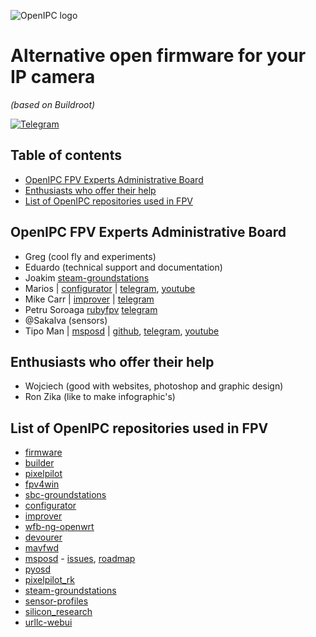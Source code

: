 ![OpenIPC logo][logo]

# Alternative open firmware for your IP camera
_(based on Buildroot)_

[![Telegram](https://openipc.org/images/telegram_button.svg)][telegram]

## Table of contents

- [OpenIPC FPV Experts Administrative Board](#openipc-fpv-experts-administrative-board)
- [Enthusiasts who offer their help](#enthusiasts-who-offer-their-help)
- [List of OpenIPC repositories used in FPV](#list-of-openipc-repositories-used-in-fpv)


## OpenIPC FPV Experts Administrative Board

- Greg (cool fly and experiments)
- Eduardo (technical support and documentation)
- Joakim [steam-groundstations](https://github.com/OpenIPC/steam-groundstations)
- Marios | [configurator](https://github.com/OpenIPC/configurator) | [telegram](https://t.me/Mario_FPV), [youtube](https://www.youtube.com/@mariofpv)
- Mike Carr | [improver](https://github.com/OpenIPC/improver) | [telegram](https://t.me/mikecarr)
- Petru Soroaga [rubyfpv](https://rubyfpv.com) [telegram](https://t.me/PetruSoroaga)
- @Sakalva (sensors)
- Tipo Man | [msposd](https://github.com/OpenIPC/msposd) | [github](https://github.com/tipoman9), [telegram](https://t.me/tipoman), [youtube](https://www.youtube.com/@tipoman9317)


## Enthusiasts who offer their help

- Wojciech (good with websites, photoshop and graphic design)
- Ron Zika (like to make infographic's)


## List of OpenIPC repositories used in FPV

- [firmware](https://github.com/OpenIPC/firmware)
- [builder](https://github.com/OpenIPC/builder)
- [pixelpilot](https://github.com/OpenIPC/pixelpilot)
- [fpv4win](https://github.com/OpenIPC/fpv4win)
- [sbc-groundstations](https://github.com/OpenIPC/sbc-groundstations)
- [configurator](https://github.com/OpenIPC/configurator)
- [improver](https://github.com/OpenIPC/improver)
- [wfb-ng-openwrt](https://github.com/OpenIPC/wfb-ng-openwrt)
- [devourer](https://github.com/OpenIPC/devourer)
- [mavfwd](https://github.com/OpenIPC/mavfwd)
- [msposd](https://github.com/OpenIPC/msposd) - [issues](https://github.com/OpenIPC/msposd/issues), [roadmap](https://github.com/orgs/OpenIPC/projects/16/views/1)
- [pyosd](https://github.com/OpenIPC/pyosd)
- [pixelpilot_rk](https://github.com/OpenIPC/pixelpilot_rk)
- [steam-groundstations](https://github.com/OpenIPC/steam-groundstations)
- [sensor-profiles](https://github.com/OpenIPC/sensor-profiles)
- [silicon_research](https://github.com/OpenIPC/silicon_research)
- [urllc-webui](https://github.com/OpenIPC/urllc-webui)


[logo]: https://openipc.org/assets/openipc-logo-black.svg
[telegram]: https://openipc.org/our-channels
